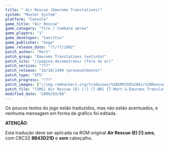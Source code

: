 ```yaml
---
title: " Air Rescue (Emuroms Translations)"
system: "Master System"
platform: "Console"
game_title: "Air Rescue"
game_category: "Tiro / Combate aéreo"
game_players: "1"
game_developer: "Sanritsu"
game_publisher: "Sega"
game_release_date: "??/??/1992"
patch_author: "Mart"
patch_group: "Emuroms Translations (extinto)"
patch_site: "//pagina.de/emutrans/ (fora do ar)"
patch_version: "???"
patch_release: "16/10/1999 (provavelmente)"
patch_type: "IPS"
patch_progress: "???"
patch_images: ["//img.romhackers.org/traducoes/%5BSMS%5D%20Air%20Rescue%20-%20Emuroms%20Translations%20-%201.png","//img.romhackers.org/traducoes/%5BSMS%5D%20Air%20Rescue%20-%20Emuroms%20Translations%20-%202.png","//img.romhackers.org/traducoes/%5BSMS%5D%20Air%20Rescue%20-%20Emuroms%20Translations%20-%203.png"]
patch_file: "[SMS] Air Rescue (E) [!] [T-BR] [T-Mart G-Emuroms Translations] [A-1999].zip"
modified_date: "2009/03/08"
---
```

Os poucos textos do jogo estão traduzidos, mas não estão acentuados, e nenhuma mensagem em forma de gráfico foi editada.

<b>ATENÇÃO</b>:

Esta tradução deve ser aplicada na ROM original <b>Air Rescue (E) [!].sms</b>, com CRC32 <b>8B43D21D</b> e <b>sem</b> cabeçalho.
